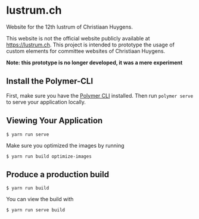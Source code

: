 # lustrum.ch

Website for the 12th lustrum of Christiaan Huygens.

This website is not the official website publicly available at https://lustrum.ch.
This project is intended to prototype the usage of custom elements for committee websites of Christiaan Huygens.

**Note: this prototype is no longer developed, it was a mere experiment**

## Install the Polymer-CLI

First, make sure you have the [Polymer CLI](https://www.npmjs.com/package/polymer-cli) installed. Then run `polymer serve` to serve your application locally.

## Viewing Your Application

```
$ yarn run serve
```

Make sure you optimized the images by running

```
$ yarn run build optimize-images
```

## Produce a production build

```
$ yarn run build
```

You can view the build with
```
$ yarn run serve build
```
